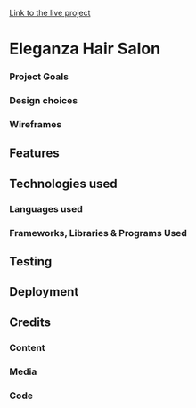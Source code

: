 [Link to the live project]()

# Eleganza Hair Salon

### Project Goals

### Design choices

### Wireframes

## Features

## Technologies used

### Languages used

### Frameworks, Libraries & Programs Used

## Testing

## Deployment

## Credits

### Content

### Media

### Code
